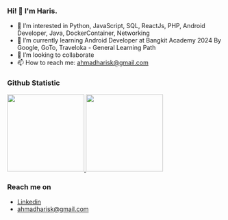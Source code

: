 ### Hi! 👋 I'm Haris.

- 👀 I’m interested in Python, JavaScript, SQL, ReactJs, PHP, Android Developer, Java, DockerContainer, Networking
- 🌱 I’m currently learning Android Developer at Bangkit Academy 2024 By Google, GoTo, Traveloka - General Learning Path
- 💞️ I’m looking to collaborate
- 📫 How to reach me: ahmadharisk@gmail.com

### Github Statistic
<p align="left">
<a href="https://github.com/penuliscode">
  <img height="180em" src="https://github-readme-stats-eight-theta.vercel.app/api?username=khasirah&show_icons=true&theme=algolia&include_all_commits=true&count_private=true"/>
  <img height="180em" src="https://github-readme-stats-eight-theta.vercel.app/api/top-langs/?username=khasirah&layout=compact&layout=compact&theme=algolia"/>
</a>
</p>

### Reach me on
- [Linkedin](https://www.linkedin.com/in/ahmad-haris-kurniawan-488870176/)
- ahmadharisk@gmail.com
